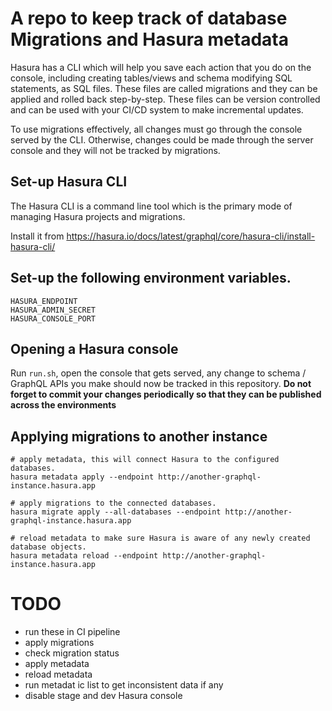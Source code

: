 # A repo to keep track of database Migrations and Hasura metadata

Hasura has a CLI which will help you save each action that you do on the console, including creating tables/views and schema modifying SQL statements, as SQL files. These files are called migrations and they can be applied and rolled back step-by-step. These files can be version controlled and can be used with your CI/CD system to make incremental updates.

To use migrations effectively, all changes must go through the console served by the CLI. Otherwise, changes could be made through the server console and they will not be tracked by migrations.

## Set-up Hasura CLI
The Hasura CLI is a command line tool which is the primary mode of managing Hasura projects and migrations.

Install it from https://hasura.io/docs/latest/graphql/core/hasura-cli/install-hasura-cli/

## Set-up the following environment variables.
```
HASURA_ENDPOINT
HASURA_ADMIN_SECRET
HASURA_CONSOLE_PORT
```
## Opening a Hasura console
Run `run.sh`, open the console that gets served, any change to schema / GraphQL APIs you make should now be tracked in this repository. <strong>Do not forget to commit your changes periodically so that they can be published across the environments</strong>

## Applying migrations to another instance
```
# apply metadata, this will connect Hasura to the configured databases.
hasura metadata apply --endpoint http://another-graphql-instance.hasura.app

# apply migrations to the connected databases.
hasura migrate apply --all-databases --endpoint http://another-graphql-instance.hasura.app

# reload metadata to make sure Hasura is aware of any newly created database objects.
hasura metadata reload --endpoint http://another-graphql-instance.hasura.app
```

# TODO
- run these in CI pipeline
- apply migrations
- check migration status
- apply metadata
- reload metadata
- run metadat ic list to get inconsistent data if any
- disable stage and dev Hasura console
